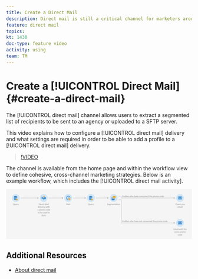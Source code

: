 ```yaml
---
title: Create a Direct Mail
description: Direct mail is still a critical channel for marketers around the world and they can now orchestrate these offline interactions alongside their online ones. The same engine that powers digital communications, such as email and mobile, can now personalize direct mailers as well.
feature: direct mail 
topics: 
kt: 1430  
doc-type: feature video
activity: using
team: TM
---
```


# Create a [!UICONTROL Direct Mail] {#create-a-direct-mail}

The [!UICONTROL direct mail] channel allows users to extract a segmented list of recipients to be sent to an agency or uploaded to a SFTP server. 

This video explains how to configure a [!UICONTROL direct mail] delivery and what settings are required in order to be able to add a profile to a [!UICONTROL direct mail] delivery.

>[!VIDEO](https://video.tv.adobe.com/v/23417?quality=12)

The channel is available from the home page and within the workflow view to define cohesive, cross-channel marketing strategies. Below is an example workflow, which includes the [!UICONTROL direct mail activity].

![Workflow Image](/help/acs/assets/direct_mail_examplewf.png)


## Additional Resources

* [About direct mail](https://docs.adobe.com/content/help/en/campaign-standard/using/communication-channels/direct-mail/about-direct-mail.html)
